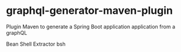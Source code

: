 # graphql-generator-maven-plugin
Plugin Maven to generate a Spring Boot application application from a graphQL


Bean Shell Extractor
<extractor>bsh</extractor>

